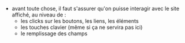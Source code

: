* avant toute chose, il faut s'assurer qu'on puisse interagir avec le site affiché, au niveau de :
  * les clicks sur les boutons, les liens, les éléments
  * les touches clavier (même si ça ne servira pas ici)
  * le remplissage des champs
